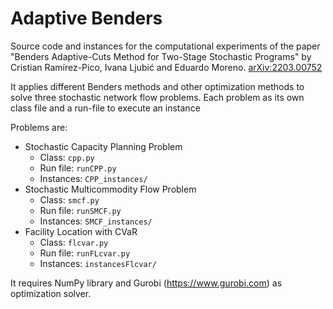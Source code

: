 # Adaptive Benders

Source code and instances for the computational experiments of the paper "Benders Adaptive-Cuts Method for Two-Stage Stochastic Programs" by Cristian Ramírez-Pico, Ivana Ljubić and Eduardo Moreno. [arXiv:2203.00752](https://doi.org/10.48550/arXiv.2203.00752)

It applies different Benders methods and other optimization methods to solve three stochastic network flow problems. Each problem as its own class file and a run-file to execute an instance

Problems are:
- Stochastic Capacity Planning Problem
  - Class: `cpp.py`
  - Run file: `runCPP.py`
  - Instances: `CPP_instances/`
- Stochastic Multicommodity Flow Problem
  - Class: `smcf.py`
  - Run file: `runSMCF.py`
  - Instances: `SMCF_instances/`
- Facility Location with CVaR 
  - Class: `flcvar.py`
  - Run file: `runFLcvar.py`
  - Instances: `instancesFlcvar/`
 
It requires NumPy library and Gurobi (https://www.gurobi.com) as optimization solver.
